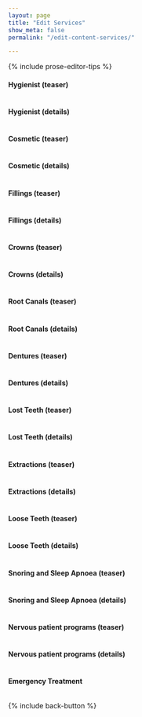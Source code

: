 ```yaml
---
layout: page
title: "Edit Services"
show_meta: false
permalink: "/edit-content-services/"

---
```

{% include prose-editor-tips %}  

#### Hygienist (teaser) 
<a href="http://prose.io/islanddentalservices/ids/edit/gh-pages/_includes/user-edit/Services-Teaser-Hygienist.md"><img src="{{ site.urlimg }}/edit-button.png"  alt="" border="0" /></a>  

#### Hygienist (details)
<a href="http://prose.io/islanddentalservices/ids/edit/gh-pages/_includes/user-edit/Services-Details-Hygienist.md"><img src="{{ site.urlimg }}/edit-button.png"  alt="" border="0" /></a>  


#### Cosmetic (teaser) 
<a href="http://prose.io/islanddentalservices/ids/edit/gh-pages/_includes/user-edit/Services-Teaser-Cosmetic.md"><img src="{{ site.urlimg }}/edit-button.png"  alt="" border="0" /></a>  

#### Cosmetic (details)
<a href="http://prose.io/islanddentalservices/ids/edit/gh-pages/_includes/user-edit/Services-Details-Cosmetic.md"><img src="{{ site.urlimg }}/edit-button.png"  alt="" border="0" /></a>  


#### Fillings (teaser) 
<a href="http://prose.io/islanddentalservices/ids/edit/gh-pages/_includes/user-edit/Services-Teaser-Fillings.md"><img src="{{ site.urlimg }}/edit-button.png"  alt="" border="0" /></a>  

#### Fillings (details)
<a href="http://prose.io/islanddentalservices/ids/edit/gh-pages/_includes/user-edit/Services-Details-Fillings.md"><img src="{{ site.urlimg }}/edit-button.png"  alt="" border="0" /></a>  


#### Crowns (teaser) 
<a href="http://prose.io/islanddentalservices/ids/edit/gh-pages/_includes/user-edit/Services-Teaser-Crowns.md"><img src="{{ site.urlimg }}/edit-button.png"  alt="" border="0" /></a>  

#### Crowns (details)
<a href="http://prose.io/islanddentalservices/ids/edit/gh-pages/_includes/user-edit/Services-Details-Crowns.md"><img src="{{ site.urlimg }}/edit-button.png"  alt="" border="0" /></a>  


#### Root Canals (teaser) 
<a href="http://prose.io/islanddentalservices/ids/edit/gh-pages/_includes/user-edit/Services-Teaser-Root-Canals.md"><img src="{{ site.urlimg }}/edit-button.png"  alt="" border="0" /></a>  

#### Root Canals (details)
<a href="http://prose.io/islanddentalservices/ids/edit/gh-pages/_includes/user-edit/Services-Details-Root-Canals.md"><img src="{{ site.urlimg }}/edit-button.png"  alt="" border="0" /></a>  


#### Dentures (teaser) 
<a href="http://prose.io/islanddentalservices/ids/edit/gh-pages/_includes/user-edit/Services-Teaser-Dentures.md"><img src="{{ site.urlimg }}/edit-button.png"  alt="" border="0" /></a>  

#### Dentures (details)
<a href="http://prose.io/islanddentalservices/ids/edit/gh-pages/_includes/user-edit/Services-Details-Dentures.md"><img src="{{ site.urlimg }}/edit-button.png"  alt="" border="0" /></a>  


#### Lost Teeth (teaser) 
<a href="http://prose.io/islanddentalservices/ids/edit/gh-pages/_includes/user-edit/Services-Teaser-Lost-Teeth.md"><img src="{{ site.urlimg }}/edit-button.png"  alt="" border="0" /></a>  

#### Lost Teeth (details)
<a href="http://prose.io/islanddentalservices/ids/edit/gh-pages/_includes/user-edit/Services-Details-Lost-Teeth.md"><img src="{{ site.urlimg }}/edit-button.png"  alt="" border="0" /></a>  


#### Extractions (teaser) 
<a href="http://prose.io/islanddentalservices/ids/edit/gh-pages/_includes/user-edit/Services-Teaser-Extractions.md"><img src="{{ site.urlimg }}/edit-button.png"  alt="" border="0" /></a>  

#### Extractions (details)
<a href="http://prose.io/islanddentalservices/ids/edit/gh-pages/_includes/user-edit/Services-Details-Extractions.md"><img src="{{ site.urlimg }}/edit-button.png"  alt="" border="0" /></a>  


#### Loose Teeth (teaser) 
<a href="http://prose.io/islanddentalservices/ids/edit/gh-pages/_includes/user-edit/Services-Teaser-Loose-Teeth.md"><img src="{{ site.urlimg }}/edit-button.png"  alt="" border="0" /></a>  

#### Loose Teeth (details)
<a href="http://prose.io/islanddentalservices/ids/edit/gh-pages/_includes/user-edit/Services-Details-Loose-Teeth.md"><img src="{{ site.urlimg }}/edit-button.png"  alt="" border="0" /></a>  


#### Snoring and Sleep Apnoea (teaser) 
<a href="http://prose.io/islanddentalservices/ids/edit/gh-pages/_includes/user-edit/Services-Teaser-Snoring-Sleep-Apnoea.md"><img src="{{ site.urlimg }}/edit-button.png"  alt="" border="0" /></a>  

#### Snoring and Sleep Apnoea (details)
<a href="http://prose.io/islanddentalservices/ids/edit/gh-pages/_includes/user-edit/Services-Details-Snoring-Sleep-Apnoea.md"><img src="{{ site.urlimg }}/edit-button.png"  alt="" border="0" /></a>  

#### Nervous patient programs (teaser) 
<a href="http://prose.io/islanddentalservices/ids/edit/gh-pages/_includes/user-edit/Services-Teaser-Nervous-Patient-Programs.md"><img src="{{ site.urlimg }}/edit-button.png"  alt="" border="0" /></a>  

#### Nervous patient programs (details)
<a href="http://prose.io/islanddentalservices/ids/edit/gh-pages/_includes/user-edit/Services-Details-Nervous-Patient-Programs.md"><img src="{{ site.urlimg }}/edit-button.png"  alt="" border="0" /></a>  

#### Emergency Treatment
<a href="http://prose.io/islanddentalservices/ids/edit/gh-pages/_includes/user-edit/Services-Details-Emergency-Treatment.md"><img src="{{ site.urlimg }}/edit-button.png"  alt="" border="0" /></a>  

{% include back-button %}